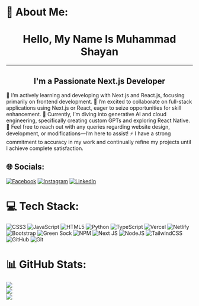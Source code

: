 # 💫 About Me:
<h1 align="center">Hello, My Name Is Muhammad Shayan</h1>
<hr>
<h2 align="center">I'm a Passionate Next.js Developer</h2>
🔭 I’m actively learning and developing with Next.js and React.js, focusing primarily on frontend development.  
👯 I’m excited to collaborate on full-stack applications using Next.js or React, eager to seize opportunities for skill enhancement.  
🌱 Currently, I’m diving into generative AI and cloud engineering, specifically creating custom GPTs and exploring React Native.  
💬 Feel free to reach out with any queries regarding website design, development, or modifications—I’m here to assist!  
⚡ I have a strong commitment to accuracy in my work and continually refine my projects until I achieve complete satisfaction.

## 🌐 Socials:
[![Facebook](https://img.shields.io/badge/Facebook-%231877F2.svg?logo=Facebook&logoColor=white)](https://www.facebook.com/profile.php?id=61556393203323) 
[![Instagram](https://img.shields.io/badge/Instagram-%23E4405F.svg?logo=Instagram&logoColor=white)](https://www.instagram.com/iamshayan40) 
[![LinkedIn](https://img.shields.io/badge/LinkedIn-%230077B5.svg?logo=linkedin&logoColor=white)](https://pk.linkedin.com/in/iamshayan40) 

# 💻 Tech Stack:
![CSS3](https://img.shields.io/badge/css3-%231572B6.svg?style=for-the-badge&logo=css3&logoColor=white) 
![JavaScript](https://img.shields.io/badge/javascript-%23323330.svg?style=for-the-badge&logo=javascript&logoColor=%23F7DF1E) 
![HTML5](https://img.shields.io/badge/html5-%23E34F26.svg?style=for-the-badge&logo=html5&logoColor=white) 
![Python](https://img.shields.io/badge/python-3670A0?style=for-the-badge&logo=python&logoColor=ffdd54) 
![TypeScript](https://img.shields.io/badge/typescript-%23007ACC.svg?style=for-the-badge&logo=typescript&logoColor=white) 
![Vercel](https://img.shields.io/badge/vercel-%23000000.svg?style=for-the-badge&logo=vercel&logoColor=white) 
![Netlify](https://img.shields.io/badge/netlify-%23000000.svg?style=for-the-badge&logo=netlify&logoColor=#00C7B7) 
![Bootstrap](https://img.shields.io/badge/bootstrap-%238511FA.svg?style=for-the-badge&logo=bootstrap&logoColor=white) 
![Green Sock](https://img.shields.io/badge/green%20sock-88CE02?style=for-the-badge&logo=greensock&logoColor=white) 
![NPM](https://img.shields.io/badge/NPM-%23CB3837.svg?style=for-the-badge&logo=npm&logoColor=white) 
![Next JS](https://img.shields.io/badge/Next-black?style=for-the-badge&logo=next.js&logoColor=white) 
![NodeJS](https://img.shields.io/badge/node.js-6DA55F?style=for-the-badge&logo=node.js&logoColor=white) 
![TailwindCSS](https://img.shields.io/badge/tailwindcss-%2338B2AC.svg?style=for-the-badge&logo=tailwind-css&logoColor=white) 
![GitHub](https://img.shields.io/badge/github-%23121011.svg?style=for-the-badge&logo=github&logoColor=white) 
![Git](https://img.shields.io/badge/git-%23F05033.svg?style=for-the-badge&logo=git&logoColor=white)

# 📊 GitHub Stats:
![](https://github-readme-stats.vercel.app/api?username=iamshayan40&theme=aura&hide_border=false&include_all_commits=true&count_private=true)  
![](https://github-readme-streak-stats.herokuapp.com/?user=iamshayan40&theme=aura&hide_border=false)  
![](https://github-readme-stats.vercel.app/api/top-langs/?username=iamshayan40&theme=aura&hide_border=false&include_all_commits=true&count_private=true&layout=compact)

